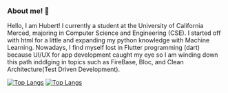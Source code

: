### About me! 👋

Hello, I am Hubert! I currently a student at the University of California Merced, majoring in Computer Science and Engineering (CSE). I started off with html for a little and expanding my python knowledge with Machine Learning. Nowadays, I find myself lost in Flutter programming (dart) because UI/UX for app development caught my eye so I am winding down this path inddlging in topics such as FireBase, Bloc, and Clean Architecture(Test Driven Development).

[![Top Langs](https://github-readme-stats.vercel.app/api/top-langs/?username=hubertle43100&layout=compact)](https://github.com/anuraghazra/github-readme-stats)
[![Top Langs](https://github-readme-stats.vercel.app/api/top-langs/?username=hubertle43100&langs_count=8)](https://github.com/anuraghazra/github-readme-stats)
